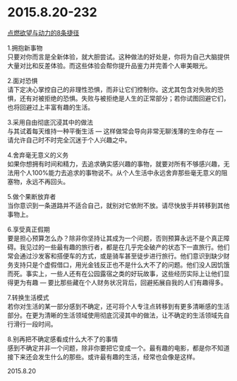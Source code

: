 2015.8.20-232
=============
[点燃欲望与动力的8条捷径](http://mp.weixin.qq.com/s?__biz=MjM5NDIzMzU4MA==&mid=209472766&idx=1&sn=92d301f1ba3c495b952bfa88fb929b85&scene=5&srcid=4VPMapj7HQCRcMWfaSKi#rd)

1.拥抱新事物  
只要对你而言是全新体验，就大胆尝试。这种做法的好处是，你将为自己大脑提供大量对比和反差体验。而这些体验会帮你提升品鉴力并完善个人审美眼光。

2.面对恐惧  
请下定决心掌控自己的非理性恐惧，而非让它们控制你。这尤其包含对失败的恐惧，还有对被拒绝的恐惧。失败与被拒绝是人生的正常部分；若你试图回避它们，也将回避过上丰富有趣的生活。

3.采用自由彻底沉浸其中的做法  
与其试着每天维持一种平衡生活 — 这样做常会导向非常无聊浅薄的生命存在 — 请允许自己时不时完全沉迷于个人兴趣之中。

4.舍弃毫无意义的义务  
如果你想拥有时间和精力，去追求确实感兴趣的事物，就要对所有不够感兴趣，无法用个人100%能力去追求的事物说不。从个人生活中永远舍弃那些毫无意义的阻塞物，永远不再回头。

5.做个果断放弃者  
当你意识到一条道路并不适合自己，就别对它依附不放。请尽快放手并转移到其他事物上。

6.享受真正假期  
要是担心预算怎么办？除非你坚持让其成为一个问题，否则预算永远不是个真正障碍。我见过的一些最有趣的旅行者，都是在几乎完全破产的状态下一直旅行。他们常会通过沙发客和搭便车的方式，或是骑车甚至徒步进行旅行。他们意识到缺少财务支持只是个虚假借口，用光金钱反正也不是什么大不了的问题。他们没人因饥饿而死。事实上，一些人还有在公园露宿之类的好玩故事，这些经历实际上让他们显得更为有趣 — 要比那些藏在个人财务状况背后，回避拓展自我的人们有趣得多。

7.转换生活模式  
若你对生活的某一部分感到不确定，还可将个人专注点转移到有更多清晰感的生活部分。在更为清晰的生活领域使用彻底沉浸其中的做法，让不确定的生活领域先自行滑行一段时间。

8.别再把不确定感看成什么大不了的事情  
感到不确定并非一个问题，除非你要把它变成一个。最有趣的电影，都是你不知道接下来还会发生什么的那些。或许最有趣的生活，经常也会像是这样。

2015.8.20